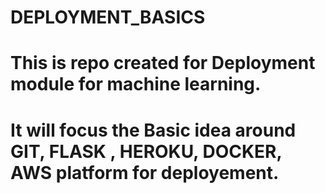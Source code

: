 # DEPLOYMENT_BASICS
# This is repo created for Deployment module for machine learning. 
# It will focus the Basic idea around GIT, FLASK , HEROKU, DOCKER, AWS platform for deployement.